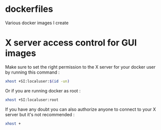 # dockerfiles

Various docker images I create

# X server access control for GUI images

Make sure to set the right permission to the X server for your docker user by running this command :

```bash
xhost +SI:localuser:$(id -un)
```

Or if you are running docker as root :

```bash
xhost +SI:localuser:root
```

If you have any doubt you can also authorize anyone to connect to your X server but it's not recommended :

```bash
xhost +
```
